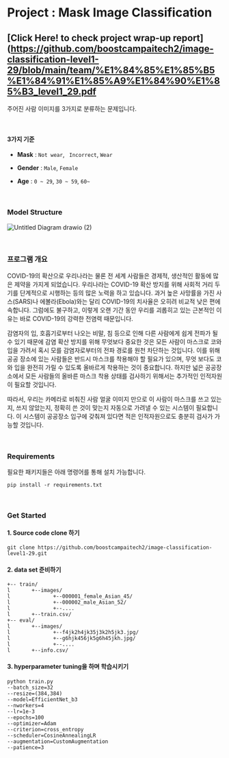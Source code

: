 # Project : Mask Image Classification

## [Click Here! to check project wrap-up report](https://github.com/boostcampaitech2/image-classification-level1-29/blob/main/team/%E1%84%85%E1%85%B5%E1%84%91%E1%85%A9%E1%84%90%E1%85%B3_level1_29.pdf

주어진 사람 이미지를 3가지로 분류하는 문제입니다.



<br>

#### 3가지 기준

* **Mask** : `Not wear`,   ` Incorrect`,    `Wear`

* **Gender** : `Male`,    `Female`

* **Age** : `0 ~ 29`,    `30 ~ 59`,    `60~`



<br>



### Model Structure

![Untitled Diagram drawio (2)](https://user-images.githubusercontent.com/88299729/132023691-34ebd2b1-b857-4ef1-b7cf-633d259f14e7.png)


<br>



### 프로그램 개요

COVID-19의 확산으로 우리나라는 물론 전 세계 사람들은 경제적, 생산적인 활동에 많은 제약을 가지게 되었습니다. 우리나라는 COVID-19 확산 방지를 위해 사회적 거리 두기를 단계적으로 시행하는 등의 많은 노력을 하고 있습니다. 과거 높은 사망률을 가진 사스(SARS)나 에볼라(Ebola)와는 달리 COVID-19의 치사율은 오히려 비교적 낮은 편에 속합니다. 그럼에도 불구하고, 이렇게 오랜 기간 동안 우리를 괴롭히고 있는 근본적인 이유는 바로 COVID-19의 강력한 전염력 때문입니다.

감염자의 입, 호흡기로부터 나오는 비말, 침 등으로 인해 다른 사람에게 쉽게 전파가 될 수 있기 때문에 감염 확산 방지를 위해 무엇보다 중요한 것은 모든 사람이 마스크로 코와 입을 가려서 혹시 모를 감염자로부터의 전파 경로를 원천 차단하는 것입니다. 이를 위해 공공 장소에 있는 사람들은 반드시 마스크를 착용해야 할 필요가 있으며, 무엇 보다도 코와 입을 완전히 가릴 수 있도록 올바르게 착용하는 것이 중요합니다. 하지만 넓은 공공장소에서 모든 사람들의 올바른 마스크 착용 상태를 검사하기 위해서는 추가적인 인적자원이 필요할 것입니다.

따라서, 우리는 카메라로 비춰진 사람 얼굴 이미지 만으로 이 사람이 마스크를 쓰고 있는지, 쓰지 않았는지, 정확히 쓴 것이 맞는지 자동으로 가려낼 수 있는 시스템이 필요합니다. 이 시스템이 공공장소 입구에 갖춰져 있다면 적은 인적자원으로도 충분히 검사가 가능할 것입니다.



<br>



### Requirements

필요한 패키지들은 아래 명령어를 통해 설치 가능합니다.



``` pip install -r requirements.txt 
pip install -r requirements.txt
```



<br>



### Get Started

#### 1. Source code clone 하기 

 ```
git clone https://github.com/boostcampaitech2/image-classification-level1-29.git
 ```



#### 2. data set 준비하기



```
+-- train/
l       +--images/
l              +--000001_female_Asian_45/
l              +--000002_male_Asian_52/
l              +--....
l       +--train.csv/
+-- eval/
l       +--images/
l              +--f4jk2h4jk35j3k2h5jk3.jpg/
l              +--g6hjk456jk5g6h45jkh.jpg/
l              +--....
l       +--info.csv/
```



#### 3. hyperparameter tuning을 하며 학습시키기



```
python train.py
--batch_size=32
--resize=(384,384)
--model=EfficientNet_b3
--nworkers=4
--lr=1e-3
--epochs=100
--optimizer=Adam
--criterion=cross_entropy
--scheduler=CosineAnnealingLR
--augmentation=CustomAugmentation
--patience=3
```